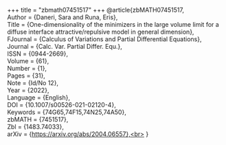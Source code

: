 +++
title = "zbmath07451517"
+++
@article{zbMATH07451517,<br>
  Author = {Daneri, Sara and Runa, Eris},<br>
  Title = {One-dimensionality of the minimizers in the large volume limit for a<br>
           diffuse interface attractive/repulsive model in general dimension},<br>
  FJournal = {Calculus of Variations and Partial Differential Equations},<br>
  Journal = {Calc. Var. Partial Differ. Equ.},<br>
  ISSN = {0944-2669},<br>
  Volume = {61},<br>
  Number = {1},<br>
  Pages = {31},<br>
  Note = {Id/No 12},<br>
  Year = {2022},<br>
  Language = {English},<br>
  DOI = {10.1007/s00526-021-02120-4},<br>
  Keywords = {74G65,74F15,74N25,74A50},<br>
  zbMATH = {7451517},<br>
  Zbl = {1483.74033},<br>
  arXiv = {https://arxiv.org/abs/2004.06557},<br>
}
